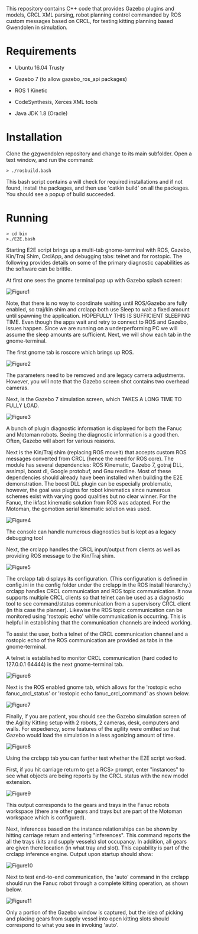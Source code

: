 





This repository contains C++ code that provides Gazebo plugins and models, CRCL XML parsing, robot planning control commanded by ROS custom messages based on CRCL,  for testing kitting planning based Gwendolen in simulation.








# <a name="Requirements"></a>Requirements






- Ubuntu 16.04 Trusty



- Gazebo 7 (to allow gazebo_ros_api packages)



- ROS  1 Kinetic



- CodeSynthesis, Xerces XML tools



- Java JDK 1.8 (Oracle)




# <a name="Installation"></a>Installation


Clone the gzgwendolen repository and change to its main subfolder. Open a text window, and run the command:




	> ./rosbuild.bash 

This bash script contains a will check for required installations and if not found, install the packages, and then use 'catkin build' on all the packages. You should see a popup of build succeeded.




# <a name="Running"></a>Running



	> cd bin 
	>./E2E.bash  





Starting E2E script brings up a multi-tab gnome-terminal with ROS, Gazebo, Kin/Traj Shim, CrclApp, and debugging tabs: telnet and for rostopic. The following provides details on some of the primary diagnostic capabilities as the software can be brittle.



At first one sees the gnome terminal pop up with Gazebo splash screen:




![Figure1](./images/GzGwendolen_image1.gif)



Note, that there is no way to coordinate waiting until ROS/Gazebo are fully enabled, so traj/kin shim and crclapp both use Sleep to wait a fixed amount until spawning the application. HOPEFULLY THIS IS SUFFICIENT SLEEPING TIME. Even though the apps wait and retry to connect to ROS and Gazebo, issues happen.  Since we are running on a underperforming PC we will assume the sleep amounts are sufficient. Next, we will show each tab in the gnome-terminal.



The first gnome tab is roscore which brings up ROS. 




![Figure2](./images/GzGwendolen_image2.gif)



The parameters need to be removed and are legacy camera adjustments. However, you will note that the Gazebo screen shot contains two overhead cameras.



Next, is the Gazebo 7 simulation screen, which TAKES A LONG TIME TO FULLY LOAD.




![Figure3](./images/GzGwendolen_image3.gif)



A bunch of plugin diagnostic information is displayed for both the Fanuc and Motoman robots. Seeing the diagnostic information is a good then. Often, Gazebo will abort for various reasons. 



Next is the Kin/Traj shim (replacing ROS moveit) that accepts custom ROS messages converted from CRCL (hence the need for ROS core). The module has several dependencies: ROS Kinematic, Gazebo 7, gotraj DLL, assimpl, boost dl, Google protobuf, and Gnu readline.  Most of these dependencies should already have been installed when building the E2E demonstration. The boost DLL plugin can be especially problematic, however, the goal was plugins for robot kinematics since numerous schemes exist with varying good qualities but no clear winner. For the Fanuc, the ikfast kinematic solution from ROS was adapted. For the Motoman, the gomotion serial kinematic solution was used. 




![Figure4](./images/GzGwendolen_image4.gif)



The console can handle numerous diagnostics but is kept as a legacy debugging tool



Next, the crclapp handles the CRCL input/output from clients as well as providing ROS message to the Kin/Traj shim.  




![Figure5](./images/GzGwendolen_image5.gif)



The crclapp tab displays its configuration. (This configuration is defined in config.ini in the config folder under the crclapp in the ROS install hierarchy.) crclapp handles CRCL communication and ROS topic communication. It now supports multiple CRCL clients so that telnet can be used as a diagnostic tool to see command/status communication from a supervisory CRCL client (in this case the planner). Likewise the ROS topic communication can be monitored using 'rostopic echo' while communication is occurring. This is helpful in establishing that the communication channels are indeed working. 



To assist the user, both a telnet of the CRCL communication channel and a rostopic echo of the ROS communication are provided as tabs in the  gnome-terminal.



A telnet is established to monitor CRCL communication (hard coded to 127.0.0.1 64444) is the next gnome-terminal tab.




![Figure6](./images/GzGwendolen_image6.gif)



Next is the ROS enabled gnome tab, which allows for the 'rostopic echo fanuc_crcl_status' or 'rostopic echo fanuc_crcl_command' as shown below.




![Figure7](./images/GzGwendolen_image7.gif)



Finally, if you are patient, you should see the Gazebo simulation screen of the Agility Kitting setup with 2 robots, 2 cameras, desk, computers and walls. For expediency, some features of the agility were omitted so that Gazebo would load the simulation in a less agonizing amount of time.




![Figure8](./images/GzGwendolen_image8.gif)







Using the crclapp tab you can further test whether the E2E script worked.



First, if you hit carriage return to get a RCS> prompt, enter "instances" to see what objects are being reports by the CRCL status with the new model extension.




![Figure9](./images/GzGwendolen_image9.gif)



This output corresponds to the gears and trays in the Fanuc robots workspace (there are other gears and trays but are part of the Motoman workspace which is configured).



Next, inferences based on the instance relationships can be shown by hitting carriage return and entering "inferences". This command reports the all the trays (kits and supply vessels) slot occupancy. In addition, all gears are given there location (in what tray and slot). This capability is part of the crclapp inference engine. Output upon startup should show:




![Figure10](./images/GzGwendolen_image10.gif)







Next to test end-to-end communication, the 'auto' command in the crclapp should run the Fanuc robot through a complete kitting operation, as shown below.




![Figure11](./images/GzGwendolen_image11.gif)



Only a portion of the Gazebo window is captured, but the idea of picking and placing gears from supply vessel into open kitting slots should correspond to what you see in invoking 'auto'. 





